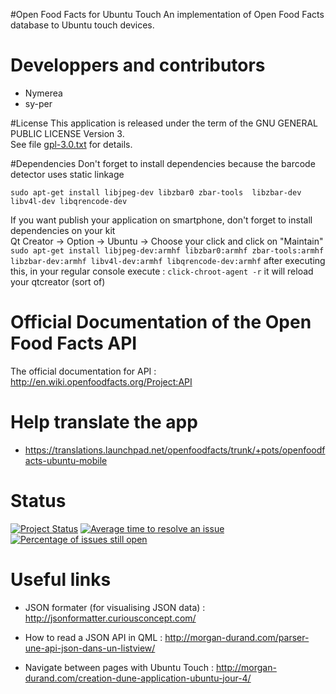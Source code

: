 #Open Food Facts for Ubuntu Touch
An implementation of Open Food Facts database to Ubuntu touch devices.

# Developpers and contributors
- Nymerea
- sy-per

#License
This application is released under the term of the GNU GENERAL PUBLIC LICENSE Version 3.<br>
See file [gpl-3.0.txt](gpl-3.0.txt) for details.

#Dependencies
Don't forget to install dependencies because the barcode detector uses static linkage

`sudo apt-get install libjpeg-dev libzbar0 zbar-tools  libzbar-dev libv4l-dev libqrencode-dev`

If you want publish your application on smartphone, don't forget to install dependencies on your kit  
Qt Creator -> Option -> Ubuntu -> Choose your click and click on "Maintain"  
`sudo apt-get install libjpeg-dev:armhf libzbar0:armhf zbar-tools:armhf  libzbar-dev:armhf libv4l-dev:armhf libqrencode-dev:armhf`
after executing this, in your regular console execute : 
`click-chroot-agent -r` it will reload your qtcreator (sort of)

# Official Documentation of the Open Food Facts API
The official documentation for API : http://en.wiki.openfoodfacts.org/Project:API

# Help translate the app 
- https://translations.launchpad.net/openfoodfacts/trunk/+pots/openfoodfacts-ubuntu-mobile

**Status**
===

[![Project Status](http://opensource.box.com/badges/active.svg)](http://opensource.box.com/badges)
[![Average time to resolve an issue](http://isitmaintained.com/badge/resolution/openfoodfacts/openfoodfacts-ubuntu.svg)](http://isitmaintained.com/project/openfoodfacts/openfoodfacts-ubuntu.svg "Average time to resolve an issue")
[![Percentage of issues still open](http://isitmaintained.com/badge/open/openfoodfacts/openfoodfacts-ubuntu.svg)](http://isitmaintained.com/project/openfoodfacts/openfoodfacts-ubuntu.svg "Percentage of issues still open")


# Useful links

- JSON formater (for visualising JSON data) : http://jsonformatter.curiousconcept.com/

- How to read a JSON API in QML : http://morgan-durand.com/parser-une-api-json-dans-un-listview/

- Navigate between pages with Ubuntu Touch : http://morgan-durand.com/creation-dune-application-ubuntu-jour-4/



